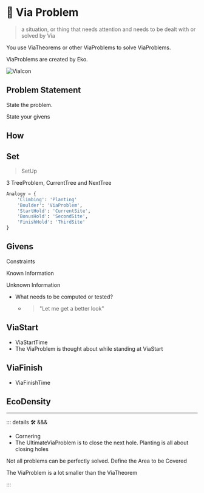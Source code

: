 
# 🔻 <via>Via Problem</via>

> a situation, or thing that needs attention and needs to be dealt with or solved by Via

You use ViaTheorems or other ViaProblems to solve ViaProblems.

ViaProblems are created by Eko.

![ViaIcon](/Via/Via_Icon.png)

## Problem Statement

State the problem.

State your givens

## How

## Set

> SetUp

3 TreeProblem, CurrentTree and NextTree

```py
Analogy = {
    'Climbing': 'Planting'
    'Boulder': 'ViaProblem',
    'StartHold': 'CurrentSite',
    'BonusHold': 'SecondSite',
    'FinishHold': 'ThirdSite'
}
```

## Givens

Constraints

Known Information

Unknown Information

- What needs to be computed or tested?
    - > "Let me get a better look"

## ViaStart

- ViaStartTime
- The ViaProblem is thought about while standing at ViaStart

## ViaFinish

- ViaFinishTime

## <eko>EcoDensity</eko>

---

<!-- =================================================== -->
<!-- =================================================== -->
<!-- =================================================== -->
<!-- =================================================== -->
<!-- =================================================== -->
::: details 🛠 <dev>&&&</dev>



- Cornering
- The UltimateViaProblem is to close the next hole. Planting is all about closing holes



Not all problems can be perfectly solved.
Define the Area to be Covered

The ViaProblem is a lot smaller than the ViaTheorem

:::
